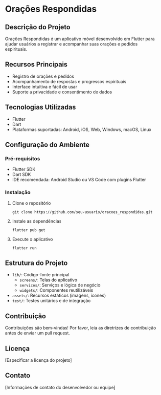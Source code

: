 # Orações Respondidas

## Descrição do Projeto

Orações Respondidas é um aplicativo móvel desenvolvido em Flutter para ajudar usuários a registrar e acompanhar suas orações e pedidos espirituais.

## Recursos Principais

- Registro de orações e pedidos
- Acompanhamento de respostas e progressos espirituais
- Interface intuitiva e fácil de usar
- Suporte a privacidade e consentimento de dados

## Tecnologias Utilizadas

- Flutter
- Dart
- Plataformas suportadas: Android, iOS, Web, Windows, macOS, Linux

## Configuração do Ambiente

### Pré-requisitos

- Flutter SDK
- Dart SDK
- IDE recomendada: Android Studio ou VS Code com plugins Flutter

### Instalação

1. Clone o repositório
   ```
   git clone https://github.com/seu-usuario/oracoes_respondidas.git
   ```

2. Instale as dependências
   ```
   flutter pub get
   ```

3. Execute o aplicativo
   ```
   flutter run
   ```

## Estrutura do Projeto

- `lib/`: Código-fonte principal
  - `screens/`: Telas do aplicativo
  - `services/`: Serviços e lógica de negócio
  - `widgets/`: Componentes reutilizáveis
- `assets/`: Recursos estáticos (imagens, ícones)
- `test/`: Testes unitários e de integração

## Contribuição

Contribuições são bem-vindas! Por favor, leia as diretrizes de contribuição antes de enviar um pull request.

## Licença

[Especificar a licença do projeto]

## Contato

[Informações de contato do desenvolvedor ou equipe]
